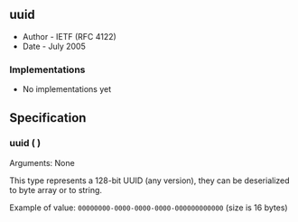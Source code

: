 ## uuid
* Author - IETF (RFC 4122)
* Date - July 2005

### Implementations
- No implementations yet

## Specification

### **uuid** ( )
Arguments: None

This type represents a 128-bit UUID (any version), they can be deserialized to byte array or to string.

Example of value: `00000000-0000-0000-0000-000000000000` (size is 16 bytes)